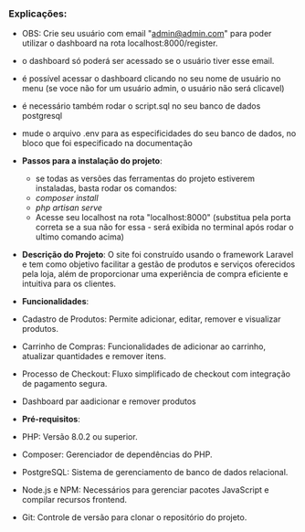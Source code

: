
### Explicações:
- OBS: Crie seu usuário com email "admin@admin.com" para poder utilizar o dashboard na rota localhost:8000/register.
- o dashboard só poderá ser acessado se o usuário tiver esse email.
- é possível acessar o dashboard clicando no seu nome de usuário no menu (se voce não for um usuário admin, o usuário não será clicavel)


- é necessário também rodar o script.sql no seu banco de dados postgresql
- mude o arquivo .env para as especificidades do seu banco de dados, no bloco que foi especificado na documentação

- **Passos para a instalação do projeto**:
  - se todas as versões das ferramentas do projeto estiverem instaladas, basta rodar os comandos:
  - *composer install*
  - *php artisan serve*
  - Acesse seu localhost na rota "localhost:8000" (substitua pela porta correta se a sua não for essa - será exibida no terminal após rodar o ultimo comando acima)

  
- **Descrição do Projeto**: O site foi construído usando o framework Laravel e tem como objetivo facilitar a gestão de produtos e serviços oferecidos pela loja, além de proporcionar uma experiência de compra eficiente e intuitiva para os clientes.
- **Funcionalidades**: 
- Cadastro de Produtos: Permite adicionar, editar, remover e visualizar produtos.
- Carrinho de Compras: Funcionalidades de adicionar ao carrinho, atualizar quantidades e remover itens.
-	Processo de Checkout: Fluxo simplificado de checkout com integração de pagamento segura.
-	Dashboard par aadicionar e remover produtos

- **Pré-requisitos**:
- 	PHP: Versão 8.0.2 ou superior.
-	Composer: Gerenciador de dependências do PHP.
-	PostgreSQL: Sistema de gerenciamento de banco de dados relacional.
-	Node.js e NPM: Necessários para gerenciar pacotes JavaScript e compilar recursos frontend.
-   Git: Controle de versão para clonar o repositório do projeto.


